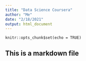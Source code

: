 ```yaml
---
title: "Data Science Coursera"
author: "Me"
date: "2/18/2021"
output: html_document
---
```


```{r setup, include=FALSE}
knitr::opts_chunk$set(echo = TRUE)
```

## This is a markdown file